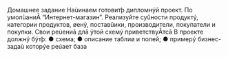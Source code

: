Домашнее задание
Наùинаем готовитþ дипломнýй проект. По умолùаниĀ “Интернет-магазин”.
Реализуйте суûности продуктý, категории продуктов, øенý, поставûики, производители,
покупатели и покупки. Свои реúениā длā ÿтой схемý приветствуĀтсā
В проекте должнý бýтþ:
● схема;
● описание таблиø и полей;
● примерý бизнес-задаù которýе реúает база
